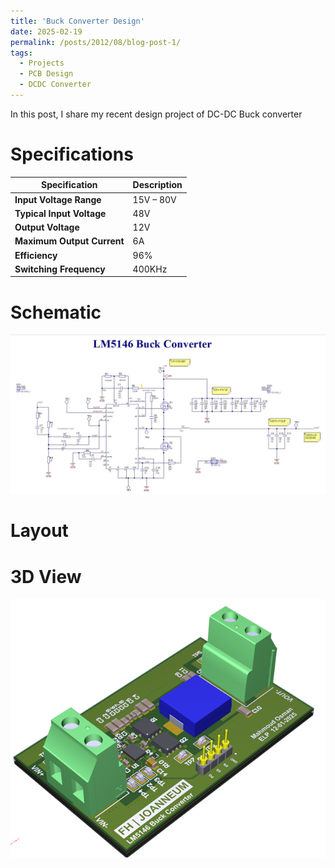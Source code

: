 ```yaml
---
title: 'Buck Converter Design'
date: 2025-02-19
permalink: /posts/2012/08/blog-post-1/
tags:
  - Projects
  - PCB Design
  - DCDC Converter
---
```


In this post, I share my recent design project of DC-DC Buck converter

Specifications
======

| **Specification**        | **Description**       |
|--------------------------|-----------------------|
| **Input Voltage Range**  | 15V – 80V             |
| **Typical Input Voltage**| 48V                   |
| **Output Voltage**       | 12V                   |
| **Maximum Output Current**| 6A                    |
| **Efficiency**           | 96%                   |
| **Switching Frequency**  | 400KHz                |

Schematic
======
![Logo](/images/dcdc_conv.jpeg)


Layout
======

3D View
======

![Logo](/images/converter_3dview.png)

